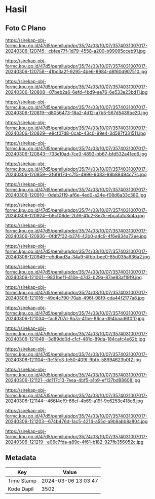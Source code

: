 # Hasil

## Foto C Plano

https://sirekap-obj-formc.kpu.go.id/47d5/pemilu/pdpr/35/74/03/10/07/3574031007017-20240306-120745--cbfee77f-1d79-4558-a200-b99095cceb91.jpg

https://sirekap-obj-formc.kpu.go.id/47d5/pemilu/pdpr/35/74/03/10/07/3574031007017-20240306-120758--41bc3a2f-9295-4be6-8984-d8f60d907510.jpg

https://sirekap-obj-formc.kpu.go.id/47d5/pemilu/pdpr/35/74/03/10/07/3574031007017-20240306-120808--07beb2a6-6efd-4bd9-ae76-6e533e23bd11.jpg

https://sirekap-obj-formc.kpu.go.id/47d5/pemilu/pdpr/35/74/03/10/07/3574031007017-20240306-120819--d8056473-18a2-4d12-a7b5-567d5439be20.jpg

https://sirekap-obj-formc.kpu.go.id/47d5/pemilu/pdpr/35/74/03/10/07/3574031007017-20240306-120829--e8cf07d8-0cab-43c0-99e4-3d587f331511.jpg

https://sirekap-obj-formc.kpu.go.id/47d5/pemilu/pdpr/35/74/03/10/07/3574031007017-20240306-120843--733e10ad-7ce3-4893-bb67-bfd532a41ed6.jpg

https://sirekap-obj-formc.kpu.go.id/47d5/pemilu/pdpr/35/74/03/10/07/3574031007017-20240306-120859--3f6f917d-c7f5-4996-9083-88b88494c77c.jpg

https://sirekap-obj-formc.kpu.go.id/47d5/pemilu/pdpr/35/74/03/10/07/3574031007017-20240306-120910--0deb2f19-af6e-4ed0-a24e-f08d6a33c380.jpg

https://sirekap-obj-formc.kpu.go.id/47d5/pemilu/pdpr/35/74/03/10/07/3574031007017-20240306-120924--b9cf06de-2bf6-41c2-8e75-ebcafa1c3d4a.jpg

https://sirekap-obj-formc.kpu.go.id/47d5/pemilu/pdpr/35/74/03/10/07/3574031007017-20240306-120936--0fdf7f32-b374-42b0-a4c9-4f6e934a72ee.jpg

https://sirekap-obj-formc.kpu.go.id/47d5/pemilu/pdpr/35/74/03/10/07/3574031007017-20240306-120949--e5dbad3a-34a9-4fbb-bee0-85d035a636a2.jpg

https://sirekap-obj-formc.kpu.go.id/47d5/pemilu/pdpr/35/74/03/10/07/3574031007017-20240306-121001--9831bef1-410e-47d3-b29a-87ae83af19f9.jpg

https://sirekap-obj-formc.kpu.go.id/47d5/pemilu/pdpr/35/74/03/10/07/3574031007017-20240306-121016--49d4c790-70ab-496f-98f9-cda44f2177a8.jpg

https://sirekap-obj-formc.kpu.go.id/47d5/pemilu/pdpr/35/74/03/10/07/3574031007017-20240306-121034--fac8707d-9a7a-41be-86ca-d94baad6f0f0.jpg

https://sirekap-obj-formc.kpu.go.id/47d5/pemilu/pdpr/35/74/03/10/07/3574031007017-20240306-121048--3d89dd0d-c1cf-481d-89da-184cafc4e62b.jpg

https://sirekap-obj-formc.kpu.go.id/47d5/pemilu/pdpr/35/74/03/10/07/3574031007017-20240306-121104--ffe15fc3-fe50-409f-9bfb-58994623b0f2.jpg

https://sirekap-obj-formc.kpu.go.id/47d5/pemilu/pdpr/35/74/03/10/07/3574031007017-20240306-121121--dd117c13-7eea-4bf5-a1b9-ef137bd88608.jpg

https://sirekap-obj-formc.kpu.go.id/47d5/pemilu/pdpr/35/74/03/10/07/3574031007017-20240306-121144--466f4cf9-66cf-4b69-a19f-9c6253c418c6.jpg

https://sirekap-obj-formc.kpu.go.id/47d5/pemilu/pdpr/35/74/03/10/07/3574031007017-20240306-121203--674b476d-1ac5-4214-a55d-a9b8abb8a804.jpg

https://sirekap-obj-formc.kpu.go.id/47d5/pemilu/pdpr/35/74/03/10/07/3574031007017-20240306-121219--e06c7fda-a89c-4f61-b182-927fb356052c.jpg


## Metadata

| Key        | Value               |
| ---------- | ------------------- |
| Time Stamp | 2024-03-06 13:03:47 |
| Kode Dapil | 3502                |



